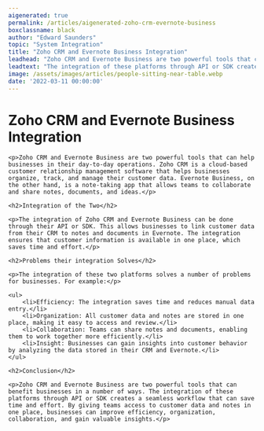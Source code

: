 ```yaml
---
aigenerated: true
permalink: /articles/aigenerated-zoho-crm-evernote-business
boxclassname: black
author: "Edward Saunders"
topic: "System Integration"
title: "Zoho CRM and Evernote Business Integration"
leadhead: "Zoho CRM and Evernote Business are two powerful tools that can benefit businesses in a number of ways"
leadtext: "The integration of these platforms through API or SDK creates a seamless workflow that can save time and effort. By giving teams access to customer data and notes in one place, businesses can improve efficiency, organization, collaboration, and gain valuable insights."
image: /assets/images/articles/people-sitting-near-table.webp
date: '2022-03-11 00:00:00'
---
```

<div class="arttext">	<h1>Zoho CRM and Evernote Business Integration</h1>

	<p>Zoho CRM and Evernote Business are two powerful tools that can help businesses in their day-to-day operations. Zoho CRM is a cloud-based customer relationship management software that helps businesses organize, track, and manage their customer data. Evernote Business, on the other hand, is a note-taking app that allows teams to collaborate and share notes, documents, and ideas.</p>

	<h2>Integration of the Two</h2>

	<p>The integration of Zoho CRM and Evernote Business can be done through their API or SDK. This allows businesses to link customer data from their CRM to notes and documents in Evernote. The integration ensures that customer information is available in one place, which saves time and effort.</p>

	<h2>Problems their integration Solves</h2>

	<p>The integration of these two platforms solves a number of problems for businesses. For example:</p>

	<ul>
		<li>Efficiency: The integration saves time and reduces manual data entry.</li>
		<li>Organization: All customer data and notes are stored in one place, making it easy to access and review.</li>
		<li>Collaboration: Teams can share notes and documents, enabling them to work together more efficiently.</li>
		<li>Insight: Businesses can gain insights into customer behavior by analyzing the data stored in their CRM and Evernote.</li>
	</ul>

	<h2>Conclusion</h2>

	<p>Zoho CRM and Evernote Business are two powerful tools that can benefit businesses in a number of ways. The integration of these platforms through API or SDK creates a seamless workflow that can save time and effort. By giving teams access to customer data and notes in one place, businesses can improve efficiency, organization, collaboration, and gain valuable insights.</p>
</div>